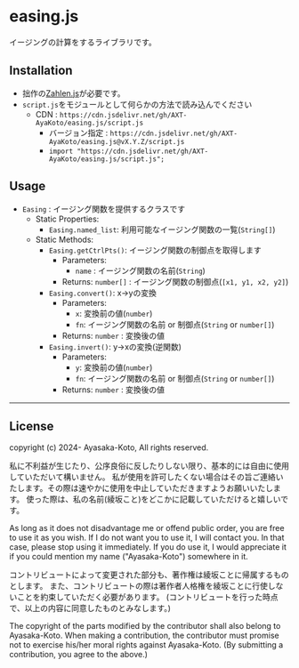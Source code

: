 # easing.js

イージングの計算をするライブラリです。

## Installation

- 拙作の[Zahlen.js](https://github.com/AXT-AyaKoto/Zahlen.js)が必要です。
- `script.js`をモジュールとして何らかの方法で読み込んでください
    - CDN : `https://cdn.jsdelivr.net/gh/AXT-AyaKoto/easing.js/script.js`
        - バージョン指定 : `https://cdn.jsdelivr.net/gh/AXT-AyaKoto/easing.js@vX.Y.Z/script.js` 
        - `import "https://cdn.jsdelivr.net/gh/AXT-AyaKoto/easing.js/script.js";`

## Usage

- `Easing` : イージング関数を提供するクラスです
    - Static Properties:
        - `Easing.named_list`: 利用可能なイージング関数の一覧(`String[]`)
    - Static Methods:
        - `Easing.getCtrlPts()`: イージング関数の制御点を取得します
            - Parameters:
                - `name` : イージング関数の名前(`String`)
            - Returns: `number[]` : イージング関数の制御点(`[x1, y1, x2, y2]`)
        - `Easing.convert()`: x→yの変換
            - Parameters:
                - `x`: 変換前の値(`number`)
                - `fn`: イージング関数の名前 or 制御点(`String` or `number[]`)
            - Returns: `number` : 変換後の値
        - `Easing.invert()`: y→xの変換(逆関数)
            - Parameters:
                - `y`: 変換前の値(`number`)
                - `fn`: イージング関数の名前 or 制御点(`String` or `number[]`)
            - Returns: `number` : 変換後の値

---

## License

copyright (c) 2024- Ayasaka-Koto, All rights reserved.

私に不利益が生じたり、公序良俗に反したりしない限り、基本的には自由に使用していただいて構いません。
私が使用を許可したくない場合はその旨ご連絡いたします。その際は速やかに使用を中止していただきますようお願いいたします。
使った際は、私の名前(綾坂こと)をどこかに記載していただけると嬉しいです。

As long as it does not disadvantage me or offend public order, you are free to use it as you wish.
If I do not want you to use it, I will contact you. In that case, please stop using it immediately.
If you do use it, I would appreciate it if you could mention my name ("Ayasaka-Koto") somewhere in it.

コントリビュートによって変更された部分も、著作権は綾坂ことに帰属するものとします。
また、コントリビュートの際は著作者人格権を綾坂ことに行使しないことを約束していただく必要があります。
(コントリビュートを行った時点で、以上の内容に同意したものとみなします。)

The copyright of the parts modified by the contributor shall also belong to Ayasaka-Koto.
When making a contribution, the contributor must promise not to exercise his/her moral rights against Ayasaka-Koto.
(By submitting a contribution, you agree to the above.)
